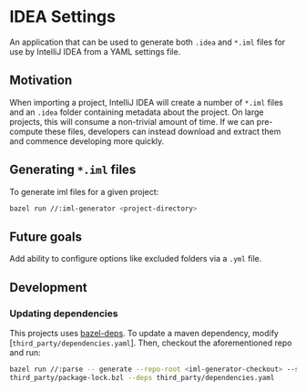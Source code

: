 # IDEA Settings

An application that can be used to generate both `.idea` and `*.iml` files for
use by IntelliJ IDEA from a YAML settings file.

## Motivation

When importing a project, IntelliJ IDEA will create a number of `*.iml` files
and an `.idea` folder containing metadata about the project.
On large projects, this will consume a non-trivial amount of time.
If we can pre-compute these files, developers can instead download and extract
them and commence developing more quickly.

## Generating `*.iml` files

To generate iml files for a given project:

```sh
bazel run //:iml-generator <project-directory>
```

## Future goals

Add ability to configure options like excluded folders via a `.yml` file.

## Development

### Updating dependencies

This projects uses [bazel-deps](https://github.com/johnynek/bazel-deps).
To update a maven dependency, modify [`third_party/dependencies.yaml`].
Then, checkout the aforementioned repo and run:

```sh
bazel run //:parse -- generate --repo-root <iml-generator-checkout> --sha-file
third_party/package-lock.bzl --deps third_party/dependencies.yaml
```
